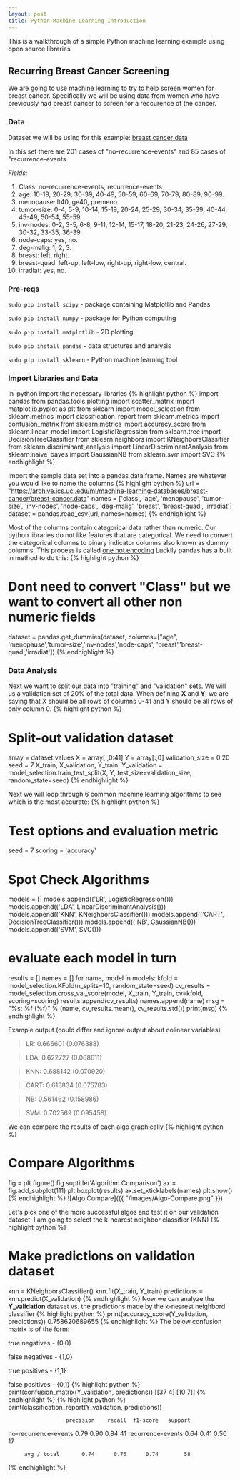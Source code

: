 ```yaml
---
layout: post
title: Python Machine Learning Introduction
---
```


This is a walkthrough of a simple Python machine learning example using open source libraries

## Recurring Breast Cancer Screening ##

We are going to use machine learning to try to help screen women for breast cancer.  Specifically we will be using data from women who have previously had breast cancer to screen for a reccurence of the cancer.

### Data
Dataset we will be using for this example:
[breast cancer data](https://archive.ics.uci.edu/ml/machine-learning-databases/breast-cancer/breast-cancer.data)

In this set there are 201 cases of "no-recurrence-events" and 85 cases of "recurrence-events

*Fields:*
   1. Class: no-recurrence-events, recurrence-events
   2. age: 10-19, 20-29, 30-39, 40-49, 50-59, 60-69, 70-79, 80-89, 90-99.
   3. menopause: lt40, ge40, premeno.
   4. tumor-size: 0-4, 5-9, 10-14, 15-19, 20-24, 25-29, 30-34, 35-39, 40-44, 45-49, 50-54, 55-59.
   5. inv-nodes: 0-2, 3-5, 6-8, 9-11, 12-14, 15-17, 18-20, 21-23, 24-26, 27-29, 30-32, 33-35, 36-39.
   6. node-caps: yes, no.
   7. deg-malig: 1, 2, 3.
   8. breast: left, right.
   9. breast-quad: left-up, left-low, right-up, right-low, central.
  10. irradiat: yes, no.


### Pre-reqs
`sudo pip install scipy` - package containing Matplotlib and Pandas

`sudo pip install numpy` - package for Python computing

`sudo pip install matplotlib` - 2D plotting

`sudo pip install pandas` - data structures and analysis

`sudo pip install sklearn` - Python machine learning tool


### Import Libraries and Data

In ipython import the necessary libraries
{% highlight python %}
import pandas
from pandas.tools.plotting import scatter_matrix
import matplotlib.pyplot as plt
from sklearn import model_selection
from sklearn.metrics import classification_report
from sklearn.metrics import confusion_matrix
from sklearn.metrics import accuracy_score
from sklearn.linear_model import LogisticRegression
from sklearn.tree import DecisionTreeClassifier
from sklearn.neighbors import KNeighborsClassifier
from sklearn.discriminant_analysis import LinearDiscriminantAnalysis
from sklearn.naive_bayes import GaussianNB
from sklearn.svm import SVC
{% endhighlight %}

Import the sample data set into a pandas data frame.  Names are whatever you would like to name the columns
{% highlight python %}
url = "https://archive.ics.uci.edu/ml/machine-learning-databases/breast-cancer/breast-cancer.data"
names = ['class', 'age', 'menopause', 'tumor-size', 'inv-nodes', 'node-caps', 'deg-malig', 'breast', 'breast-quad', 'irradiat']
dataset = pandas.read_csv(url, names=names)
{% endhighlight %}

Most of the columns contain categorical data rather than numeric.  Our python libraries do not like features that are categorical.
We need to convert the categorical columns to binary indicator columns also known as dummy columns.  This process is called [one hot encoding](https://hackernoon.com/what-is-one-hot-encoding-why-and-when-do-you-have-to-use-it-e3c6186d008f) 
Luckily pandas has a built in method to do this:
{% highlight python %}
# Dont need to convert "Class" but we want to convert all other non numeric fields
dataset = pandas.get_dummies(dataset, columns=["age", 'menopause','tumor-size','inv-nodes','node-caps', 'breast','breast-quad','irradiat'])
{% endhighlight %}

### Data Analysis
Next we want to split our data into "training" and "validation" sets.  We will us a validation set of 20% of the total data.
When defining **X** and **Y**, we are saying that X should be all rows of columns 0-41 and Y should be all rows of only column 0.
{% highlight python %}
# Split-out validation dataset
array = dataset.values
X = array[:,0:41]
Y = array[:,0]
validation_size = 0.20
seed = 7
X_train, X_validation, Y_train, Y_validation = model_selection.train_test_split(X, Y, test_size=validation_size, random_state=seed)
{% endhighlight %}

Next we will loop through 6 common machine learning algorithms to see which is the most accurate:
{% highlight python %}
# Test options and evaluation metric
seed = 7
scoring = 'accuracy'

# Spot Check Algorithms
models = []
models.append(('LR', LogisticRegression()))
models.append(('LDA', LinearDiscriminantAnalysis()))
models.append(('KNN', KNeighborsClassifier()))
models.append(('CART', DecisionTreeClassifier()))
models.append(('NB', GaussianNB()))
models.append(('SVM', SVC()))
# evaluate each model in turn
results = []
names = []
for name, model in models:
	kfold = model_selection.KFold(n_splits=10, random_state=seed)
	cv_results = model_selection.cross_val_score(model, X_train, Y_train, cv=kfold, scoring=scoring)
	results.append(cv_results)
	names.append(name)
	msg = "%s: %f (%f)" % (name, cv_results.mean(), cv_results.std())
	print(msg)
{% endhighlight %}

Example output (could differ and ignore output about colinear variables)

> LR: 0.666601 (0.076388)

> LDA: 0.622727 (0.068611)

> KNN: 0.688142 (0.070920)

> CART: 0.613834 (0.075783)

> NB: 0.561462 (0.158986)

> SVM: 0.702569 (0.095458)


We can compare the results of each algo graphically
{% highlight python %}
# Compare Algorithms
fig = plt.figure()
fig.suptitle('Algorithm Comparison')
ax = fig.add_subplot(111)
plt.boxplot(results)
ax.set_xticklabels(names)
plt.show()
{% endhighlight %}
![Algo Compare]({{ "/images/Algo-Compare.png" }})

Let's pick one of the more successful algos and test it on our validation dataset.  I am going to select the k-nearest neighbor classifier (KNN)
{% highlight python %}
# Make predictions on validation dataset
knn = KNeighborsClassifier()
knn.fit(X_train, Y_train)
predictions = knn.predict(X_validation)
{% endhighlight %}
Now we can analyze the **Y_validation** dataset vs. the predictions made by the k-nearest neighbord classifier
{% highlight python %}
print(accuracy_score(Y_validation, predictions))
0.758620689655
{% endhighlight %}
The below confusion matrix is of the form:

true negatives - {0,0} 

false negatives - {1,0}

true positives - {1,1} 

false positives - {0,1}
{% highlight python %}
print(confusion_matrix(Y_validation, predictions))
[[37  4]
 [10  7]]
{% endhighlight %}
{% highlight python %}
print(classification_report(Y_validation, predictions))

                      precision    recall  f1-score   support

no-recurrence-events       0.79      0.90      0.84        41
   recurrence-events       0.64      0.41      0.50        17

         avg / total       0.74      0.76      0.74        58
{% endhighlight %}
